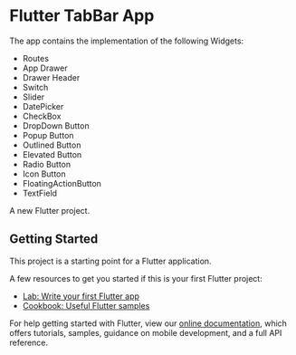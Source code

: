 # Flutter TabBar App

The app contains the implementation of the following Widgets:

- Routes
- App Drawer
- Drawer Header
- Switch
- Slider
- DatePicker
- CheckBox
- DropDown Button
- Popup Button
- Outlined Button
- Elevated Button
- Radio Button
- Icon Button
- FloatingActionButton
- TextField

A new Flutter project.

## Getting Started

This project is a starting point for a Flutter application.

A few resources to get you started if this is your first Flutter project:

- [Lab: Write your first Flutter app](https://flutter.dev/docs/get-started/codelab)
- [Cookbook: Useful Flutter samples](https://flutter.dev/docs/cookbook)

For help getting started with Flutter, view our
[online documentation](https://flutter.dev/docs), which offers tutorials,
samples, guidance on mobile development, and a full API reference.
